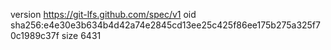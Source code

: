 version https://git-lfs.github.com/spec/v1
oid sha256:e4e30e3b634b4d42a74e2845cd13ee25c425f86ee175b275a325f70c1989c37f
size 6431
